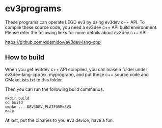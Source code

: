 # ev3programs

These programs can operate LEGO ev3 by using ev3dev c++ API. To compile these source code, you need a ev3dev c++ API build environment. Please refer the following links for more details about ev3dev c++ API.

https://github.com/ddemidov/ev3dev-lang-cpp

## How to build
When you get ev3dev c++ API compiled, you can make a folder under ev3dev-lang-cpp(ex. myprogram), and put these c++ source code and CMakeLists.txt to this folder.

Then you can run the following build commands.

```
mkdir build
cd build
cmake .. -DEV3DEV_PLATFORM=EV3
make
```

At last, put the binaries to you ev3 device, have a fun.

